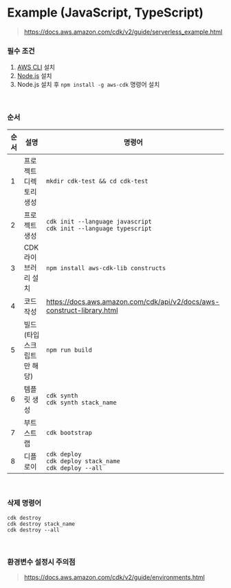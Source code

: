 Example (JavaScript, TypeScript)
===
>https://docs.aws.amazon.com/cdk/v2/guide/serverless_example.html

### 필수 조건
1. [AWS CLI](../../cli/README.md) 설치
1. [Node.js](https://nodejs.org/en) 설치
1. Node.js 설치 후 `npm install -g aws-cdk` 명령어 설치

<br>

### 순서
|순서|설명|명령어|
|-|-|-|
|1|프로젝트 디렉토리 생성|`mkdir cdk-test && cd cdk-test`|
|2|프로젝트 생성|`cdk init --language javascript`<br>`cdk init --language typescript`|
|3|CDK 라이브러리 설치|`npm install aws-cdk-lib constructs`|
|4|코드 작성|https://docs.aws.amazon.com/cdk/api/v2/docs/aws-construct-library.html|
|5|빌드 (타입스크립트만 해당)|`npm run build`|
|6|템플릿 생성|`cdk synth`<br>`cdk synth stack_name`|
|7|부트스트랩|`cdk bootstrap`|
|8|디플로이|`cdk deploy`<br>`cdk deploy stack_name`<br>`cdk deploy --all`|

<br>

### 삭제 명령어
`cdk destroy`<br>
`cdk destroy stack_name`<br>
`cdk destroy --all`

<br>

### 환경변수 설정시 주의점
>https://docs.aws.amazon.com/cdk/v2/guide/environments.html

<br>
